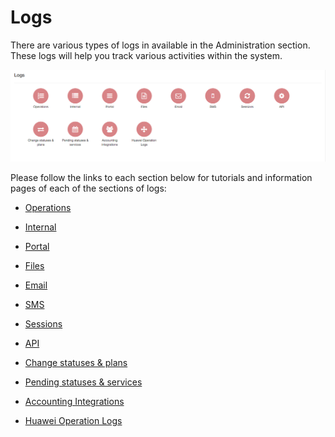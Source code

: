 Logs
====

There are various types of logs in available in the Administration section. These logs will help you track various activities within the system.


![Logs](logs2.png)

Please follow the links to each section below for tutorials and information pages of each of the sections of logs:

   * [Operations](administration/logs/operations/operations.md)


   * [Internal](administration/logs/internal/internal.md)


   * [Portal](administration/logs/portal/portal.md)


   * [Files](administration/logs/files/files.md)


   * [Email](administration/logs/email/email.md)


   * [SMS](administration/logs/sms/sms.md)


   * [Sessions](administration/logs/sessions/sessions.md)


   * [API](administration/logs/api/api.md)


   * [Change statuses & plans](administration/logs/changes_statuses_plans/changes_statuses_plans.md)


   * [Pending statuses & services](administration/logs/pending_statuses_plans/pending_statuses_plans.md)


   * [Accounting Integrations](administration/logs/accounting_integrations/accounting_integrations.md)


   * [Huawei Operation Logs](administration/logs/huawei_operation_logs/huawei_operation_logs.md)
